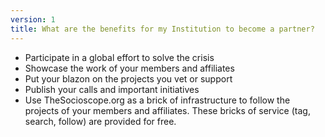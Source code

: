```yaml
---
version: 1
title: What are the benefits for my Institution to become a partner?
---
```


- Participate in a global effort to solve the crisis
- Showcase the work of your members and affiliates
- Put your blazon on the projects you vet or support
- Publish your calls and important initiatives
- Use TheSocioscope.org as a brick of infrastructure to follow the projects of your members and affiliates. These bricks of service (tag, search, follow) are provided for free.
